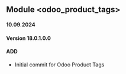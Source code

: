 ## Module <odoo_product_tags>

#### 10.09.2024
#### Version 18.0.1.0.0
#### ADD
- Initial commit for Odoo Product Tags
